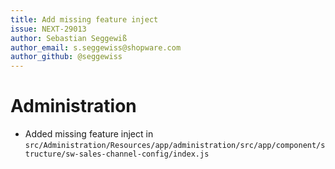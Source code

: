 ```yaml
---
title: Add missing feature inject
issue: NEXT-29013
author: Sebastian Seggewiß
author_email: s.seggewiss@shopware.com
author_github: @seggewiss
---
```

# Administration
* Added missing feature inject in `src/Administration/Resources/app/administration/src/app/component/structure/sw-sales-channel-config/index.js`

